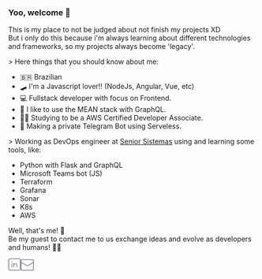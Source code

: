 ### Yoo, welcome 👏

This is my place to not be judged about not finish my projects XD <br/>
But i only do this because i'm always learning about different technologies and frameworks, so my projects always become 'legacy'.

\> Here things that you should know about me:
- 🇧🇷 Brazilian
- 🛹 I'm a Javascript lover!! (NodeJs, Angular, Vue, etc)
- 💻 Fullstack developer with focus on Frontend.
- 🥬 I like to use the MEAN stack with GraphQL.
- 🧑‍🎓 Studying to be a AWS Certified Developer Associate.
- 🤖 Making a private Telegram Bot using Serveless.

\> Working as DevOps engineer at [Senior Sistemas](https://www.senior.com.br/) using and learning some tools, like:
  - Python with Flask and GraphQL
  - Microsoft Teams bot (JS)
  - Terraform
  - Grafana
  - Sonar
  - K8s
  - AWS

Well, that's me! 💙 <br/>
Be my guest to contact me to us exchange ideas and evolve as developers and humans! 🚀🎆

<a href="https://www.linkedin.com/in/nathan-alcantara2312/">
  <img align="left" alt="Linkedin" width="25px" src="https://github.com/NathanAlcantara/NathanAlcantara/blob/main/assets/linkedin.svg" />
</a>

<a href="mailto:nathangabriel97@gmail.com">
  <img align="left" alt="Gmail" width="27px" src="https://github.com/NathanAlcantara/NathanAlcantara/blob/main/assets/envelope.svg" />
</a>
